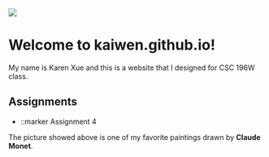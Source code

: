 <html lang="en-US">
    <head>
        <meta charset="utf-8">
        <title> CSC196W Website</title>
    </head>
    <body>
        <img src="https://media.newyorker.com/photos/590967bf019dfc3494ea0e9d/16:9/w_1280,c_limit/Reiss-A-Few-Thoughts-From-Monet-on-Those-Stacks-Of-Wheat.jpg">
        <h1>Welcome to kaiwen.github.io!</h1>
        <p>My name is Karen Xue and this is a website that I designed for CSC 196W class.<p>
        <h2>Assignments</h2>
        <ul>
            <li>
                ::marker
                <a herf="fancifymytext.html">Assignment 4</a>
            </li>
        </ul>
        <p>
            The picture showed above is one of my favorite paintings drawn by <strong>Claude Monet</strong>.
        </p>
    </body>
</html>
